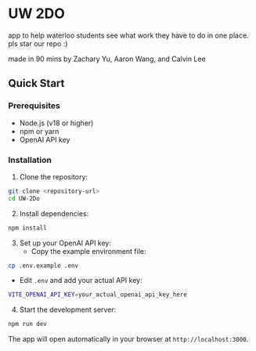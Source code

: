 # UW 2DO

app to help waterloo students see what work they have to do in one place. pls star our repo :)

made in 90 mins by Zachary Yu, Aaron Wang, and Calvin Lee

## Quick Start

### Prerequisites

- Node.js (v18 or higher)
- npm or yarn
- OpenAI API key

### Installation

1. Clone the repository:

```bash
git clone <repository-url>
cd UW-2Do
```

2. Install dependencies:

```bash
npm install
```

3. Set up your OpenAI API key:
   - Copy the example environment file:

```bash
cp .env.example .env
```

- Edit `.env` and add your actual API key:

```bash
VITE_OPENAI_API_KEY=your_actual_openai_api_key_here
```

4. Start the development server:

```bash
npm run dev
```

The app will open automatically in your browser at `http://localhost:3000`.
